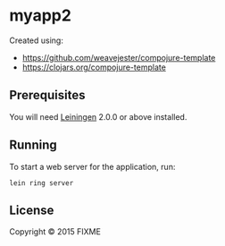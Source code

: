 # myapp2

Created using:

- https://github.com/weavejester/compojure-template
- https://clojars.org/compojure-template

## Prerequisites

You will need [Leiningen][] 2.0.0 or above installed.

[leiningen]: https://github.com/technomancy/leiningen

## Running

To start a web server for the application, run:

    lein ring server

## License

Copyright © 2015 FIXME

